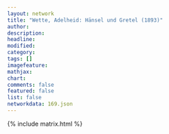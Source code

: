 ```yaml
---
layout: network
title: "Wette, Adelheid: Hänsel und Gretel (1893)"
author:
description:
headline:
modified:
category:
tags: []
imagefeature: 
mathjax: 
chart: 
comments: false
featured: false
list: false
networkdata: 169.json
---
```

{% include matrix.html %}
